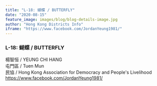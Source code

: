 ```yaml
---
title: "L-18: 蝴蝶 / BUTTERFLY"
date: "2020-08-15"
feature_image: images/blog/blog-details-image.jpg
author: "Hong Kong Districts Info"
iframe: "https://www.facebook.com/JordanYeung1981/"
---
```


### L-18: 蝴蝶 / BUTTERFLY  
楊智恒 / YEUNG CHI HANG  
屯門區 / Tuen Mun  
民協 / Hong Kong Association for Democracy and People's Livelihood  
https://www.facebook.com/JordanYeung1981/
